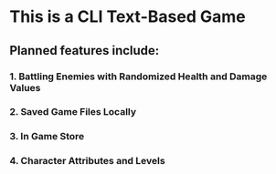 # This is a CLI Text-Based Game
## Planned features include:
### 1. Battling Enemies with Randomized Health and Damage Values
### 2. Saved Game Files Locally
### 3. In Game Store
### 4. Character Attributes and Levels
